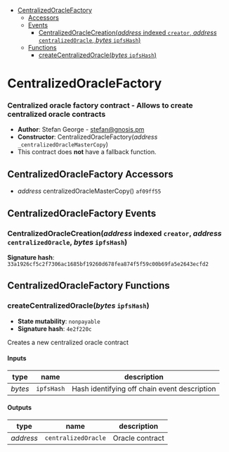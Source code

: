 * [CentralizedOracleFactory](#centralizedoraclefactory)
  * [Accessors](#centralizedoraclefactory-accessors)
  * [Events](#centralizedoraclefactory-events)
    * [CentralizedOracleCreation(*address* indexed `creator`, *address* `centralizedOracle`, *bytes* `ipfsHash`)](#centralizedoraclecreationaddress-indexed-creator-address-centralizedoracle-bytes-ipfshash)
  * [Functions](#centralizedoraclefactory-functions)
    * [createCentralizedOracle(*bytes* `ipfsHash`)](#createcentralizedoraclebytes-ipfshash)

# CentralizedOracleFactory

### Centralized oracle factory contract - Allows to create centralized oracle contracts

- **Author**: Stefan George - <stefan@gnosis.pm>
- **Constructor**: CentralizedOracleFactory(*address* `_centralizedOracleMasterCopy`)
- This contract does **not** have a fallback function.

## CentralizedOracleFactory Accessors

* *address* centralizedOracleMasterCopy() `af09ff55`

## CentralizedOracleFactory Events

### CentralizedOracleCreation(*address* indexed `creator`, *address* `centralizedOracle`, *bytes* `ipfsHash`)

**Signature hash**: `33a1926cf5c2f7306ac1685bf19260d678fea874f5f59c00b69fa5e2643ecfd2`

## CentralizedOracleFactory Functions

### createCentralizedOracle(*bytes* `ipfsHash`)

- **State mutability**: `nonpayable`
- **Signature hash**: `4e2f220c`

Creates a new centralized oracle contract

#### Inputs

| type    | name       | description                                  |
| ------- | ---------- | -------------------------------------------- |
| *bytes* | `ipfsHash` | Hash identifying off chain event description |

#### Outputs

| type      | name                | description     |
| --------- | ------------------- | --------------- |
| *address* | `centralizedOracle` | Oracle contract |
